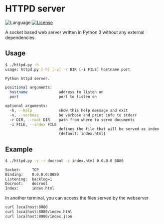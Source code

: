 # HTTPD server

![Language](https://img.shields.io/badge/Python-3-red.svg)
[![License](https://img.shields.io/badge/license-MIT-%233DA639.svg)](https://opensource.org/licenses/MIT)

A socket based web server written in Python 3 without any external dependencies.

## Usage
```bash
$ ./httpd.py -h
usage: httpd.py [-h] [-v] -r DIR [-i FILE] hostname port

Python httpd server.

positional arguments:
  hostname              address to listen on
  port                  port to listen on

optional arguments:
  -h, --help            show this help message and exit
  -v, --verbose         be verbose and print info to stderr
  -r DIR, --root DIR    path from where to serve documents
  -i FILE, --index FILE
                        defines the file that will be served as index
                        (default: index.html)
```

## Example
```bash
$ ./httpd.py -v -r docroot -i index.html 0.0.0.0 8080

Socket:     TCP
Binding:    0.0.0.0:8080
Listening:  backlog=1
Docroot:    docroot
Index:      index.html
```
In another terminal, you can access the files served by the webserver
```bash
curl localhost:8080
curl localhost:8080/index.html
curl localhost:8080/index.json
```
